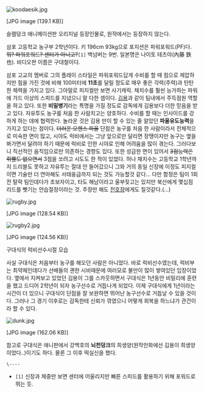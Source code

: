 ![koodaesik.jpg](//z.enha.kr/http://rigvedawiki.net/r1/pds/koodaesik.jpg)

[JPG image (139.1 KB)]

슬램덩크 애니메이션판 오리지널 등장인물로, 원작에서는 등장하지 않는다.

삼포 고등학교 농구부 2학년이다. 키 196cm 93kg으로 포지션은 파워포워드(PF)다. <del>뭐? 파워포워드? 센터가
아니고?</del>`[1]` 백넘버는 9번. 일본명은 나이토 테츠야(內藤 鉄也). 비디오판 이름은 구대철이다.

삼포 고교의 멤버로 그의 플레이 스타일은 파워포워드답게 수비를 할 때 힘으로 제압하지만 힘을 가진 것에 비해 100미터에 **11초**를
달릴 정도로 매우 좋은 각력(주력)과 탄탄한 체력을 가지고 있다. 그야말로 피지컬만 보면 사기캐릭. 채치수를 훨씬 능가하는 파워에 가드
이상의 스피드를 지녔으니 말 다한 셈이다.
[김용](%EA%B9%80%EC%9A%A9%28%EC%8A%AC%EB%9E%A8%EB%8D%A9%ED%81%AC%29.md)과 같이
팀내에서 주득점원 역할을 하고 있다. 또한 **비밀병기**라는 특명을 가질 정도로 감독에게 김용보다 더한 믿음을 받고 있다. 자유투도 농구를
처음 한 사람치고는 양호하다. 수비를 할 때는 인사이드를 강하게 하는 데에 협력한다. 놀라운 것은 김용 만이 할 수 있는 줄 알았던
**파울유도능력**을 가지고 있다는 점이다. <del>더러운 오펜스 파울</del> 단점은 농구를 처음 한 사람이라서 전체적으로 미숙한 면이
많고, 시야도 럭비에서는 그냥 앞으로만 달리면 장땡이지만 농구는 옆을 봐가면서 달려야 하기 때문에 럭비로 인한 시야로 인해 어려움을 많이
겪는다. 그러다보니 직선적인 움직임으로만 의존하는 경향도 있다. 또한 성급한 면이 있어서 <del>3점능력은 쥐뿔도 없으면서</del>
3점을 쏘려고 시도도 한 적이 있었다. 허나 채치수는 고등학교 1학년까지 드리블도 못하고 자유투는 절대 안 들어갔으니 그와 거의 동일 신장에
이정도 피지컬이면 기술만 더 연마해도 서태웅급까지 되는 것도 가능할것 같다... 다만 함정은 팀이 1회전 탈락 팀인데다가 초보자이고, 타도
해남이라고 울부짖고는 있지만 북산에게 몇십점 리드를 뺏기는 안습절정이라는 것. 주장만 해도
[전호장](%EC%A0%84%ED%98%B8%EC%9E%A5.md)에게도 질것같다.(...)

![rugby.jpg](//z.enha.kr/http://rigvedawiki.net/r1/pds/rugby.jpg)

[JPG image (128.54 KB)]

  

![rugby2.jpg](//z.enha.kr/http://rigvedawiki.net/r1/pds/rugby2.jpg)

[JPG image (124.56 KB)]

구대식의 럭비선수시절 모습

사실 구대식은 처음부터 농구를 해오던 사람은 아니었다. 바로 럭비선수였는데, 럭비부는 최약체인데다가 선배들의 괜한 시비때문에 여러모로 불만이
많이 쌓여있던 입장이었다. 옆에서 지켜보고 있었던 김용이 그를 스카웃하면서 구대식은 1년동안 비밀리에 훈련을 했고 드디어 2학년이 되자
농구선수로 거듭나게 되었다. 이제 구대식에게 1년이라는 시간이 더 있으니 구대식이 단점을 잘 보완하면 뛰어난 농구선수로 거듭날 수 있을
것이다. 그러나 그 경기 이후로는 감독한테 신뢰가 깎였으니 어떻게 회복을 하느냐가 관건이라 할 수 있다.

![dunk.jpg](//z.enha.kr/http://rigvedawiki.net/r1/pds/dunk.jpg)

[JPG image (162.06 KB)]

참고로 구대식은 애니판에서 강백호의 **뇌천덩크**의 희생양(원작만화에선 김용이 희생양이었다..)이기도 하다. 물론 그 이후 떡실신을 했다.

`\----`

  * `[1]` 신장과 체중만 보면 센터에 어울리지만 빠른 스피드를 활용하기 위해 포워드로 뛰는 듯.

